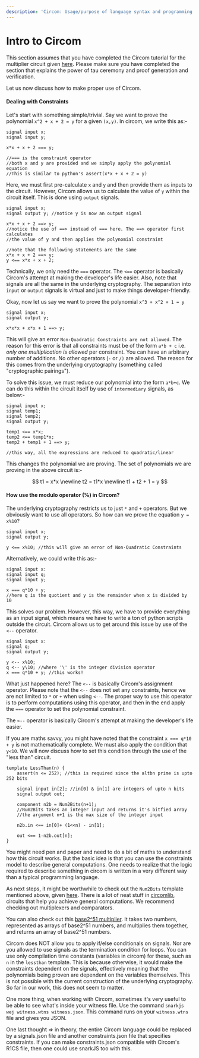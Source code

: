 ```yaml
---
description: 'Circom: Usage/purpose of language syntax and programming practices'
---
```


# Intro to Circom

This section assumes that you have completed the Circom tutorial for the multiplier circuit given [here](https://docs.circom.io/getting-started/installation/). Please make sure you have completed the section that explains the power of tau ceremony and proof generation and verification.

Let us now discuss how to make proper use of Circom.

#### Dealing with Constraints

Let's start with something simple/trivial. Say we want to prove the polynomial `x^2 + x + 2 = y` for a given `(x,y)`. In circom, we write this as:-

```
signal input x;
signal input y;

x*x + x + 2 === y;

//=== is the constraint operator
//both x and y are provided and we simply apply the polynomial equation
//This is similar to python's assert(x*x + x + 2 = y)
```

Here, we must first pre-calculate `x` and `y` and then provide them as inputs to the circuit. However, Circom allows us to calculate the value of `y` within the circuit itself. This is done using `output` signals.

```
signal input x;
signal output y; //notice y is now an output signal

x*x + x + 2 ==> y;
//notice the use of ==> instead of === here. The ==> operator first calculates
//the value of y and then applies the polynomial constraint

//note that the following statements are the same
x*x + x + 2 ==> y;
y <== x*x + x + 2;
```

Technically, we only need the `===` operator. The `<==` operator is basically Circom's attempt at making the developer's life easier. Also, note that signals are all the same in the underlying cryptography. The separation into `input` or `output`  signals is virtual and just to make things developer-friendly.

Okay, now let us say we want to prove the polynomial `x^3 + x^2 + 1 = y`

```
signal input x;
signal output y;

x*x*x + x*x + 1 ==> y;
```

This will give an error `Non-Quadratic Constraints are not allowed`. The reason for this error is that all constraints must be of the form `a*b + c` i.e. _only one multiplication is allowed_ per constraint. You can have an arbitrary number of additions. No other operators (`-` or `/)` are allowed. The reason for this comes from the underlying cryptography (something called "cryptographic pairings").

To solve this issue, we must reduce our polynomial into the form `a*b+c`. We can do this within the circuit itself by use of `intermediary` signals, as below:-

```
signal input x;
signal temp1;
signal temp2;
signal output y;

temp1 <== x*x;
temp2 <== temp1*x;
temp2 + temp1 + 1 ==> y;

//this way, all the expressions are reduced to quadratic/linear
```

This changes the polynomial we are proving. The set of polynomials we are proving in the above circuit is:-&#x20;

$$
t1 = x*x
\newline
t2 = t1*x
\newline
t1 + t2 + 1 = y
$$

#### How use the modulo operator (%) in Circom?

The underlying cryptography restricts us to just `*` and `+` operators. But we obviously want to use all operators. So how can we prove the equation `y = x%10`?

```
signal input x;
signal output y;

y <== x%10; //this will give an error of Non-Quadratic Constraints
```

Alternatively, we could write this as:-

```
signal input x:
signal input q;
signal input y;

x === q*10 + y;
//here q is the quotient and y is the remainder when x is divided by 10
```

This solves our problem. However, this way, we have to provide everything as an input signal, which means we have to write a ton of python scripts outside the circuit. Circom allows us to get around this issue by use of the `<--` operator.

```
signal input x:
signal q;
signal output y;

y <-- x%10;
q <-- y\10; //where '\' is the integer division operator
x === q*10 + y; //this works!
```

What just happened here? The `<--` is basically Circom's assignment operator. Please note that the `<--` does not set any constraints, hence we are not limited to `*` or `+` when using `<--`. The proper way to use this operator is to perform computations using this operator, and then in the end apply the `===` operator to set the polynomial constraint.

The `<--` operator is basically Circom's attempt at making the developer's life easier.

If you are maths savvy, you might have noted that the constraint `x === q*10 + y` is not mathematically complete. We must also apply the condition that `y<10`. We will now discuss how to set this condition through the use of the "less than" circuit.

```
template LessThan(n) {
    assert(n <= 252); //this is required since the altbn prime is upto 252 bits
    
    signal input in[2]; //in[0] & in[1] are integers of upto n bits  
    signal output out;

    component n2b = Num2Bits(n+1);
    //Num2Bits takes an integer input and returns it's bitfied array
    //the argument n+1 is the max size of the integer input

    n2b.in <== in[0]+ (1<<n) - in[1];

    out <== 1-n2b.out[n];
}
```

You might need pen and paper and need to do a bit of maths to understand how this circuit works. But the basic idea is that you can use the constraints model to describe general computations. One needs to realize that the logic required to describe something in circom is written in a very different way than a typical programming language.

As next steps, it might be worthwhile to check out the `Num2Bits` template mentioned above, given [here](https://github.com/iden3/circomlib/blob/master/circuits/bitify.circom#L25). There is a lot of neat stuff in [circomlib](https://github.com/iden3/circomlib/tree/master/circuits), circuits that help you achieve general computations. We recommend checking out multiplexers and comparators.

You can also check out this [base2^51 multiplier](https://github.com/Electron-Labs/circom-ed25519/blob/master/circuits/binmulfast.circom#L87). It takes two numbers, represented as arrays of base2^51 numbers, and multiplies them together, and returns an array of base2^51 numbers.

Circom does NOT allow you to apply if/else conditionals on signals. Nor are you allowed to use signals as the termination condition for loops. You can use only compilation time constants (variables in circom) for these, such as `n` in the `lessthan` template. This is because otherwise, it would make the constraints dependent on the signals, effectively meaning that the polynomials being proven are dependent on the variables themselves. This is not possible with the current construction of the underlying cryptography. So far in our work, this does not seem to matter.

One more thing, when working with Circom, sometimes it's very useful to be able to see what's inside your witness file. Use the command `snarkjs wej witness.wtns witness.json`. This command runs on your `witness.wtns` file and gives you JSON.

One last thought => in theory, the entire Circom language could be replaced by a signals.json file and another constraints.json file that specifies constraints. If you can make constraints.json compatible with Circom's R1CS file, then one could use snarkJS too with this.
